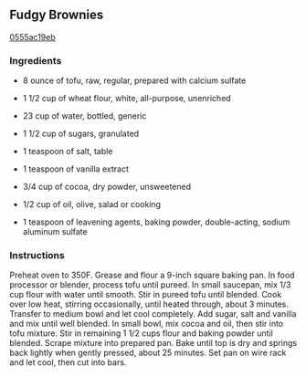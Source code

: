 ## Fudgy Brownies

[0555ac19eb](http://www.vegetariantimes.com/recipe/fudgy-brownies/)

### Ingredients

 - 8 ounce of tofu, raw, regular, prepared with calcium sulfate

 - 1 1/2 cup of wheat flour, white, all-purpose, unenriched

 - 23 cup of water, bottled, generic

 - 1 1/2 cup of sugars, granulated

 - 1 teaspoon of salt, table

 - 1 teaspoon of vanilla extract

 - 3/4 cup of cocoa, dry powder, unsweetened

 - 1/2 cup of oil, olive, salad or cooking

 - 1 teaspoon of leavening agents, baking powder, double-acting, sodium aluminum sulfate

### Instructions

Preheat oven to 350F. Grease and flour a 9-inch square baking pan. In food processor or blender, process tofu until pureed. In small saucepan, mix 1/3 cup flour with water until smooth. Stir in pureed tofu until blended. Cook over low heat, stirring occasionally, until heated through, about 3 minutes. Transfer to medium bowl and let cool completely. Add sugar, salt and vanilla and mix until well blended. In small bowl, mix cocoa and oil, then stir into tofu mixture. Stir in remaining 1 1/2 cups flour and baking powder until blended. Scrape mixture into prepared pan. Bake until top is dry and springs back lightly when gently pressed, about 25 minutes. Set pan on wire rack and let cool, then cut into bars.